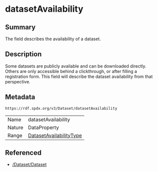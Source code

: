 <!-- Automatically generated by spec-parser v2.0.0 on 2024-01-26T22:18:46.241893+00:00 -->
<!-- SPDX-License-Identifier: Community-Spec-1.0 -->

# datasetAvailability

## Summary

The field describes the availability of a dataset.


## Description

Some datasets are publicly available and can be downloaded directly. Others are only accessible behind a clickthrough, or after filling a registration form. This field will describe the dataset availability from that perspective.


## Metadata

`https://rdf.spdx.org/v3/Dataset/datasetAvailability`


| | |
|---|---|
| Name | datasetAvailability |
| Nature | DataProperty |
| Range | [DatasetAvailabilityType](../Vocabularies/DatasetAvailabilityType.md) |




## Referenced

- [/Dataset/Dataset](../../Dataset/Classes/Dataset.md)

